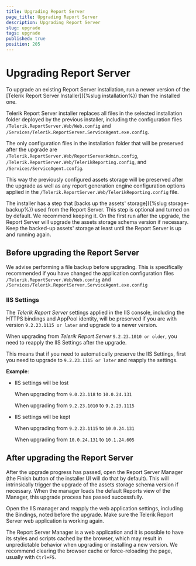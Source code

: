 ```yaml
---
title: Upgrading Report Server
page_title: Upgrading Report Server
description: Upgrading Report Server
slug: upgrade
tags: upgrade
published: true
position: 205
---
```


# Upgrading Report Server

To upgrade an existing Report Server installation, run a newer version of the [Telerik Report Server Installer]({%slug installation%}) than the installed one.

Telerik Report Server installer replaces all files in the selected installation folder deployed by the previous installer, including the configuration files `/Telerik.ReportServer.Web/Web.config` and `/Services/Telerik.ReportServer.ServiceAgent.exe.config`.

The only configuration files in the installation folder that will be preserved after the upgrade are `/Telerik.ReportServer.Web/ReportServerAdmin.config`, `/Telerik.ReportServer.Web/TelerikReporting.config`, and `/Services/ServiceAgent.config`.

This way the previously configured assets storage will be preserved after the upgrade as well as any report generation engine configuration options applied in the `/Telerik.ReportServer.Web/TelerikReporting.config` file.

The installer has a step that [backs up the assets' storage]({%slug storage-backup%}) used from the Report Server. This step is optional and turned on by default. We recommend keeping it. On the first run after the upgrade, the Report Server will upgrade the assets storage schema version if necessary. Keep the backed-up assets' storage at least until the Report Server is up and running again.

## Before upgrading the Report Server

We advise performing a file backup before upgrading. This is specifically recommended if you have changed the application configuration files `/Telerik.ReportServer.Web/Web.config` and `/Services/Telerik.ReportServer.ServiceAgent.exe.config`

### IIS Settings

The _Telerik Report Server_ settings applied in the IIS console, including the HTTPS bindings and AppPool identity, will be preserved if you are with version `9.2.23.1115 or later` and upgrade to a newer version.

When upgrading from _Telerik Report Server_ `9.2.23.1010 or older`, you need to reapply the IIS Settings after the upgrade.

This means that if you need to automatically preserve the IIS Settings, first you need to upgrade to `9.2.23.1115 or later` and reapply the settings.

__Example__:

* IIS settings will be lost

	When upgrading from `9.0.23.118` to `10.0.24.131`
	
	When upgrading from `9.2.23.1010` to `9.2.23.1115`

* IIS settings will be kept

	When upgrading from `9.2.23.1115` to `10.0.24.131`
	
	When upgrading from `10.0.24.131` to `10.1.24.605`

## After upgrading the Report Server

After the upgrade progress has passed, open the Report Server Manager (the Finish button of the installer UI will do that by default). This will intrinsically trigger the upgrade of the assets storage schema version if necessary. When the manager loads the default Reports view of the Manager, this upgrade process has passed successfully.

Open the IIS manager and reapply the web application settings, including the Bindings, noted before the upgrade. Make sure the Telerik Report Server web application is working again.

The Report Server Manager is a web application and it is possible to have its styles and scripts cached by the browser, which may result in unpredictable behavior when upgrading or installing a new version. We recommend clearing the browser cache or force-reloading the page, usually with `Ctrl+F5`.
